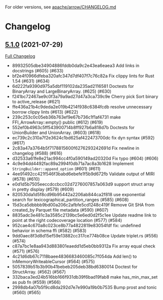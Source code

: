 <!---
  Licensed to the Apache Software Foundation (ASF) under one
  or more contributor license agreements.  See the NOTICE file
  distributed with this work for additional information
  regarding copyright ownership.  The ASF licenses this file
  to you under the Apache License, Version 2.0 (the
  "License"); you may not use this file except in compliance
  with the License.  You may obtain a copy of the License at

    http://www.apache.org/licenses/LICENSE-2.0

  Unless required by applicable law or agreed to in writing,
  software distributed under the License is distributed on an
  "AS IS" BASIS, WITHOUT WARRANTIES OR CONDITIONS OF ANY
  KIND, either express or implied.  See the License for the
  specific language governing permissions and limitations
  under the License.
-->

For older versions, see [apache/arrow/CHANGELOG.md](https://github.com/apache/arrow/blob/master/CHANGELOG.md)

# Changelog

## [5.1.0](https://github.com/apache/arrow-rs/tree/5.1.0) (2021-07-29)

[Full Changelog](https://github.com/apache/arrow-rs/compare/5.0.0...5.1.0)

* 89932505dbe34904886fddb0da9c2e43ea6eaea3 Add links in docstrings (#605) (#633)
* bf2e4f0966dfeba320afc347d7df407f7c76c82a Fix clippy lints for Rust 1.54 (#631) (#634)
* 6d222fa9390d975a5dbf119102da235ad2116581 Doctests for BinaryArray and LargeBinaryArray. (#625) (#630)
* f241bc72467ae9c0f3a79a9ad27d47a3ca739c9e Cherry pick Sort binary to active_release (#621)
* ffe436a21b4c9deda2e019b4214f938c6384fcdb resolve unnecessary borrow clippy lints (#613) (#622)
* 239c253c0c05eb36b763ef9e67b736c1f1af4731 make FFI_ArrowArray::empty() public (#612) (#619)
* 552ef0b4963c5ff543900714b8ff927b6a818d7b Doctests for UnionBuilder and UnionArray. (#603) (#618)
* ec739c2c310a7f2e3624c1bd625af422473700dc fix dyn syntax (#592) (#617)
* 2c83a47a3764b5f7178815600f6276293242691d Fix newline in changelog (#588) (#616)
* d32533a61fe8e21ac994cc4f0a590149ad20320d Fix typo (#604) (#606)
* 4c9e94dd4492fac89a2994f0db71a7ac8a3b1628 Implement `StringBuilder::append_option` (#601) (#611)
* 4ee91492cc421f546f3babd6ebefe1f5b9d672fb Validate output of MIRI (#578) (#610)
* e0d1d5b7505eeccdccbcc02d7276007857a063d9 support struct array in pretty display (#579) (#609)
* 820530da1d5f8cd96b95442a2206ab844ca2f818 use exponential search for lexicographical_partition_ranges (#585) (#608)
* 15d3ca5dbbbb9bd00a206c2afbfe5cd1248c419f Remove Git SHA from created_by Parquet file metadata (#590) (#607)
* 8835adc3e481c3a3585c2139bc5e6ed0d2f5c1ee Update readme link to point at the right codecoverage location (#577) (#584)
* 952cae4c670a8c023ce8b77a4822819e83054fdf fix: undefined behavior in schema ffi (#582) (#583)
* 9dd0aec8f3d8d15ef59e13882cc317ce774b08ce Update triplet.rs (#556) (#574)
* c87a7bc1e8aa943d883801eaedd1d5eb0bb9312a Fix array equal check (#571) (#576)
* 4c21d6db67c7118baee4836683460085c7f054da Add len() to InMemoryWriteableCursor (#564) (#575)
* 5057839b51b3b90b41bebeb205deb38bd6380014 Doctest for StructArray. (#562) (#567)
* 332baca3ed24b516bb166f931db39f6bad19fab8 make has_min_max_set as pub fn (#559) (#566)
* 2998db4a07b5f9cd8da292d7e7e990a19b0b7535 Bump prost and tonic (#560) (#565)
